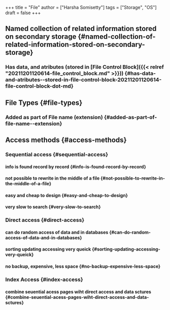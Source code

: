 +++
title = "File"
author = ["Harsha Somisetty"]
tags = ["Storage", "OS"]
draft = false
+++

## Named collection of related information stored on secondary storage {#named-collection-of-related-information-stored-on-secondary-storage}


### Has data, and atributes (stored in [File Control Block]({{< relref "20211201120614-file_control_block.md" >}})) {#has-data-and-atributes--stored-in-file-control-block-20211201120614-file-control-block-dot-md}


## File Types {#file-types}


### Added as part of File name (extension) {#added-as-part-of-file-name--extension}


## Access methods {#access-methods}


### Sequential access {#sequential-access}


#### info is found record by record {#info-is-found-record-by-record}


#### not possible to rewrite in the middle of a file {#not-possible-to-rewrite-in-the-middle-of-a-file}


#### easy and cheap to design {#easy-and-cheap-to-design}


#### very slow to search {#very-slow-to-search}


### Direct access {#direct-access}


#### can do random access of data and in databases {#can-do-random-access-of-data-and-in-databases}


#### sorting updating accessing very queick {#sorting-updating-accessing-very-queick}


#### no backup, expensive, less space {#no-backup-expensive-less-space}


### Index Access {#index-access}


#### combine seuential acess pages wiht direct access and data sctures {#combine-seuential-acess-pages-wiht-direct-access-and-data-sctures}